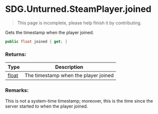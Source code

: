 # SDG.Unturned.SteamPlayer.joined

> This page is incomplete, please help finish it by contributing.

Gets the timestamp when the player joined.

```c#
public float joined { get; }
```

### Returns:

Type | Description
------------ | -------------
[float](https://docs.microsoft.com/en-us/dotnet/api/system.single?view=netframework-3.5) | The timestamp when the player joined

### Remarks:
This is not a system-time timestamp; moreover, this is the time since the server started to when the player joined.
